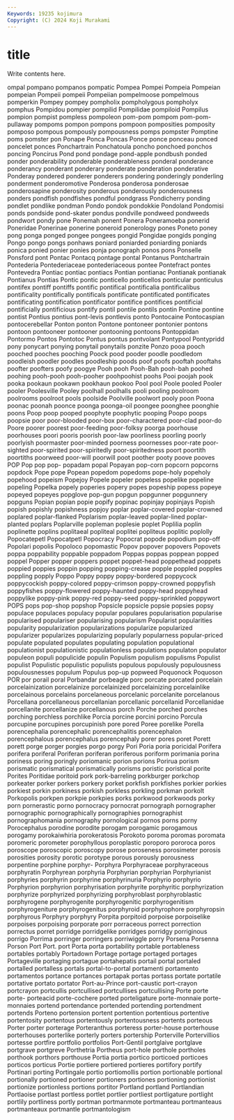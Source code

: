 ```yaml
---
Keywords: 19235 kojimura
Copyright: (C) 2024 Koji Murakami
---
```


# title

Write contents here.



ompal pompano pompanos pompatic
Pompea Pompei Pompeia Pompeian pompeian Pompeii pompeii Pompeiian pompelmoose pompelmous
pomperkin Pompey pompey pompholix pompholygous pompholyx pomphus Pompidou pompier pompilid
Pompilidae pompiloid Pompilus pompion pompist pompless pompoleon pom-pom pompom pom-pom-pullaway
pompoms pompon pompons pompoon pomposities pomposity pomposo pompous pompously pompousness
pomps pompster Pomptine poms pomster pon Ponape Ponca Poncas Ponce
ponce ponceau ponced poncelet ponces Ponchartrain Ponchatoula poncho ponchoed ponchos
poncing Poncirus Pond pond pondage pond-apple pondbush ponded ponder ponderability
ponderable ponderableness ponderal ponderance ponderancy ponderant ponderary ponderate ponderation ponderative
Ponderay pondered ponderer ponderers pondering ponderingly ponderling ponderment ponderomotive Ponderosa
ponderosa ponderosae ponderosapine ponderosity ponderous ponderously ponderousness ponders pondfish pondfishes
pondful pondgrass Pondicherry ponding pondlet pondlike pondman Pondo pondok pondokkie
Pondoland Pondomisi ponds pondside pond-skater pondus pondville pondweed pondweeds pondwort
pondy pone Ponemah ponent Ponera Poneramoeba ponerid Poneridae Ponerinae ponerine
poneroid ponerology pones Poneto poney pong ponga ponged pongee pongees
pongid Pongidae pongids ponging Pongo pongo pongs ponhaws poniard poniarded
poniarding poniards ponica ponied ponier ponies ponja ponograph ponos pons
Ponselle Ponsford pont Pontac Pontacq pontage pontal Pontanus Pontchartrain Pontederia
Pontederiaceae pontederiaceous pontee Pontefract pontes Pontevedra Pontiac pontiac pontiacs Pontian
pontianac Pontianak pontianak Pontianus Pontias Pontic pontic ponticello ponticellos ponticular
ponticulus pontifex pontiff pontiffs pontific pontifical pontificalia pontificalibus pontificality pontifically
pontificals pontificate pontificated pontificates pontificating pontification pontificator pontifice pontifices pontificial
pontificially pontificious pontify pontil pontile pontils pontin Pontine pontine pontist
Pontius pontius pont-levis pontlevis ponto Pontocaine Pontocaspian pontocerebellar Ponton ponton
Pontone pontoneer pontonier pontons pontoon pontooneer pontooner pontooning pontoons Pontoppidan
Pontormo Pontos Pontotoc Pontus pontus pontvolant Pontypool Pontypridd pony ponycart
ponying ponytail ponytails ponzite Ponzo pooa pooch pooched pooches pooching
Poock pood pooder poodle poodledom poodleish poodler poodles poodleship poods
poof poofs pooftah pooftahs poofter poofters poofy poogye Pooh pooh
Pooh-Bah pooh-bah poohed poohing pooh-pooh pooh-pooher poohpoohist poohs Pooi poojah
pook pooka pookaun pookawn pookhaun pookoo Pool pool Poole pooled
Pooler pooler Poolesville Pooley poolhall poolhalls pooli pooling poolroom poolrooms
poolroot pools poolside Poolville poolwort pooly poon Poona poonac poonah
poonce poonga poonga-oil poongee poonghee poonghie poons Poop poop pooped
poophyte poophytic pooping Poopo poops poopsie poor poor-blooded poor-box poor-charactered
poor-clad poor-do Poore poorer poorest poor-feeding poor-folksy poorga poorhouse poorhouses
poori pooris poorish poor-law poorliness poorling poorly poorlyish poormaster poor-minded
poorness poornesses poor-rate poor-sighted poor-spirited poor-spiritedly poor-spiritedness poort poortith poortiths
poorweed poor-will poorwill poot poother pooty poove pooves POP Pop
pop pop- popadam popal Popayan pop-corn popcorn popcorns popdock Pope
pope Popean popedom popedoms pope-holy popeholy popehood popeism Popejoy Popele
popeler popeless popelike popeline popeling Popelka popely poperies popery popes
popeship popess popeye popeyed popeyes popglove pop-gun popgun popgunner popgunnery
popguns Popian popian popie popify popinac popinjay popinjays Popish popish
popishly popishness popjoy poplar poplar-covered poplar-crowned poplared poplar-flanked Poplarism poplar-leaved
poplar-lined poplar-planted poplars Poplarville popleman poplesie poplet Poplilia poplin poplinette
poplins poplitaeal popliteal poplitei popliteus poplitic poplolly Popocatepetl Popocatpetl Popocracy
Popocrat popode popodium pop-off Popolari popolis Popoloco popomastic Popov popover
popovers Popovets poppa poppability poppable poppadom Poppas poppas poppean popped
poppel Popper popper poppers poppet poppet-head poppethead poppets poppied poppies
poppin popping popping-crease popple poppled popples poppling popply Poppo Poppy
poppy poppy-bordered poppycock poppycockish poppy-colored poppy-crimson poppy-crowned poppyfish poppyfishes poppy-flowered
poppy-haunted poppy-head poppyhead poppylike poppy-pink poppy-red poppy-seed poppy-sprinkled poppywort POPS
pops pop-shop popshop Popsicle popsicle popsie popsies popsy populace populaces
populacy popular populares popularisation popularise popularised populariser popularising popularism Popularist
popularities popularity popularization popularizations popularize popularized popularizer popularizes popularizing popularly
popularness popular-priced populate populated populates populating population populational populationist populationistic
populationless populations populaton populator populeon populi populicide populin Populism populism
populisms Populist populist Populistic populistic populists populous populously populousness populousnesses
populum Populus pop-up popweed Poquonock Poquoson POR por porail poral
Porbandar porbeagle porc porcate porcated porcelain porcelainization porcelainize porcelainized porcelainizing
porcelainlike porcelainous porcelains porcelaneous porcelanic porcelanite porcelanous Porcellana porcellaneous porcellanian
porcellanic porcellanid Porcellanidae porcellanite porcellanize porcellanous porch Porche porched porches
porching porchless porchlike Porcia porcine porcini porcino Porcula porcupine porcupines
porcupinish pore pored Poree porelike Porella porencephalia porencephalic porencephalitis porencephalon
porencephalous porencephalus porencephaly porer pores poret Porett porett porge porger
porgies porgo porgy Pori Poria poria poricidal Porifera porifera poriferal
Poriferan poriferan poriferous poriform porimania porina poriness poring poringly poriomanic
porion porions Porirua porism porismatic porismatical porismatically porisms poristic poristical
porite Porites Poritidae poritoid pork pork-barreling porkburger porkchop porkeater porker
porkers porkery porket porkfish porkfishes porkier porkies porkiest porkin porkiness
porkish porkless porkling porkman porkolt Porkopolis porkpen porkpie porkpies porks
porkwood porkwoods porky porn pornerastic porno pornocracy pornocrat pornograph pornographer
pornographic pornographically pornographies pornographist pornographomania pornography pornological pornos porns porny
Porocephalus porodine porodite porogam porogamic porogamous porogamy porokaiwhiria porokeratosis Porokoto
poroma poromas poromata poromeric porometer porophyllous poroplastic poroporo pororoca poros
poroscope poroscopic poroscopy porose poroseness porosimeter porosis porosities porosity porotic
porotype porous porously porousness porpentine porphine porphyr- Porphyra Porphyraceae porphyraceous
porphyratin Porphyrean porphyria Porphyrian porphyrian Porphyrianist porphyries porphyrin porphyrine porphyrinuria
Porphyrio porphyrio Porphyrion porphyrion porphyrisation porphyrite porphyritic porphyrization porphyrize porphyrized
porphyrizing porphyroblast porphyroblastic porphyrogene porphyrogenite porphyrogenitic porphyrogenitism porphyrogeniture porphyrogenitus porphyroid
porphyrophore porphyropsin porphyrous Porphyry porphyry Porpita porpitoid porpoise porpoiselike porpoises
porpoising porporate porr porraceous porrect porrection porrectus porret porridge porridgelike
porridges porridgy porriginous porrigo Porrima porringer porringers porriwiggle porry Porsena
Porsenna Porson Port Port. port Porta porta portability portable portableness
portables portably Portadown Portage portage portaged portages Portageville portaging portague
portahepatis portail portal portaled portalled portalless portals portal-to-portal portamenti portamento
portamentos portance portances portapak portas portass portate portatile portative portato
portator Port-au-Prince port-caustic port-crayon portcrayon portcullis portcullised portcullises portcullising Porte
porte porte- porteacid porte-cochere ported porteligature porte-monnaie porte-monnaies portend portendance
portended portending portendment portends Porteno portension portent portention portentious portentive
portentosity portentous portentously portentousness portents porteous Porter porter porterage Porteranthus
porteress porter-house porterhouse porterhouses porterlike porterly porters portership Porterville Portervillios
portesse portfire portfolio portfolios Port-Gentil portglaive portglave portgrave portgreve Porthetria
Portheus port-hole porthole portholes porthook porthors porthouse Portia portia portico
porticoed porticoes porticos porticus Portie portiere portiered portieres portifory portify
Portinari porting Portingale portio portiomollis portion portionable portional portionally portioned
portioner portioners portiones portioning portionist portionize portionless portions portitor Portland
portland Portlandian Portlaoise portlast portless portlet portlier portliest portligature portlight
portlily portliness portly portman portmanmote portmanteau portmanteaus portmanteaux portmantle portmantologism
